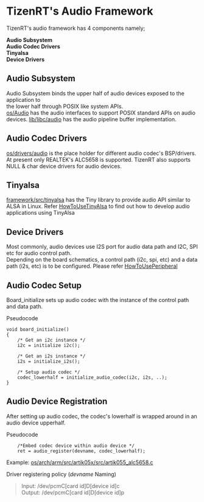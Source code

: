 
# TizenRT's Audio Framework

TizenRT's audio framework has 4 components namely;

**Audio Subsystem**  
**Audio Codec Drivers**    
**Tinyalsa**    
**Device Drivers**  

## Audio Subsystem  
Audio Subsystem binds the upper half of audio devices exposed to the application to  
the lower half through POSIX like system APIs.  
[os/Audio](../os/audio) has the audio interfaces to support POSIX standard APIs on audio devices.
[lib/libc/audio](../lib/libc/audio) has the audio pipeline buffer implementation.  


## Audio Codec Drivers
[os/drivers/audio](../os/drivers/audio) is the place holder for different audio codec's BSP/drivers. At present only REALTEK's ALC5658 is supported. TizenRT also supports NULL & char device drivers for audio devices.  


##  Tinyalsa  
[framework/src/tinyalsa](../framework/src/tinyalsa) has the Tiny library to provide audio API similar to ALSA in Linux. Refer [HowToUseTinyAlsa](HowToUseTinyalsa.md) to find out how to develop audio applications using TinyAlsa


## Device Drivers  
Most commonly, audio devices use I2S port for audio data path and 
I2C, SPI etc for audio control path.  
Depending on the board schematics, a control path (i2c, spi, etc) and a data path (i2s, etc) is to be configured. Please refer [HowToUsePeripheral](HowToUsePeripheral.md)


## Audio Codec Setup

Board_initialize sets up audio codec with the instance of the control path and data path.

Pseudocode
```
void board_initialize()  
{  
	/* Get an i2c instance */
	i2c = initialize i2c();

	/* Get an i2s instance */
	i2s = initialize_i2s(); 

	/* Setup audio codec */
	codec_lowerhalf = initialize_audio_codec(i2c, i2s, ..);
}
```

## Audio Device Registration

After setting up audio codec, the codec's lowerhalf is wrapped around in an audio device upperhalf.

Pseudocode

```
	/*Embed codec device within audio device */
	ret = audio_register(devname, codec_lowerhalf);
```

Example: [os/arch/arm/src/artik05x/src/artik055_alc5658.c](../os/arch/arm/src/artik05x/src/artik055_alc5658.c)


Driver registering policy (*devname* Naming)

>Input: 	/dev/pcmC[card id]D[device id]c  
>Output:	/dev/pcmC[card id]D[device id]p
